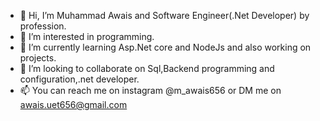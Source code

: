 - 👋 Hi, I’m Muhammad Awais and Software Engineer(.Net Developer) by profession.
- 👀 I’m interested in programming.
- 🌱 I’m currently learning Asp.Net core and NodeJs and also working on projects.
- 💞️ I’m looking to collaborate on Sql,Backend programming and configuration,.net developer.
- 📫 You can reach me on instagram @m_awais656 or DM me on awais.uet656@gmail.com

<!---
Awais656/Awais656 is a ✨ special ✨ repository because its `README.md` (this file) appears on your GitHub profile.
You can click the Preview link to take a look at your changes.
--->
